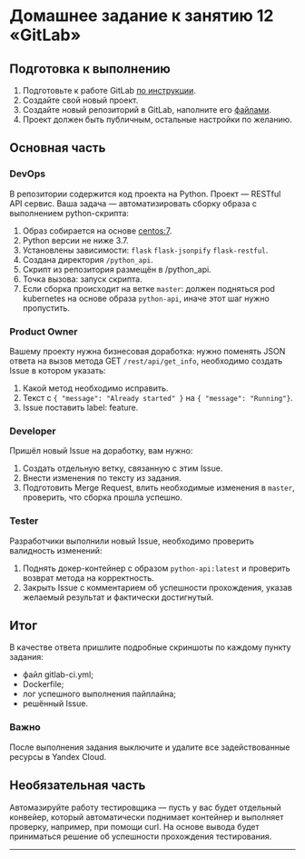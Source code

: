 # Домашнее задание к занятию 12 «GitLab»

## Подготовка к выполнению

1. Подготовьте к работе GitLab [по инструкции](https://cloud.yandex.ru/docs/tutorials/infrastructure-management/gitlab-containers).
2. Создайте свой новый проект.
3. Создайте новый репозиторий в GitLab, наполните его [файлами](./repository).
4. Проект должен быть публичным, остальные настройки по желанию.

## Основная часть

### DevOps

В репозитории содержится код проекта на Python. Проект — RESTful API сервис. Ваша задача — автоматизировать сборку образа с выполнением python-скрипта:

1. Образ собирается на основе [centos:7](https://hub.docker.com/_/centos?tab=tags&page=1&ordering=last_updated).
2. Python версии не ниже 3.7.
3. Установлены зависимости: `flask` `flask-jsonpify` `flask-restful`.
4. Создана директория `/python_api`.
5. Скрипт из репозитория размещён в /python_api.
6. Точка вызова: запуск скрипта.
7. Если сборка происходит на ветке `master`: должен подняться pod kubernetes на основе образа `python-api`, иначе этот шаг нужно пропустить.

### Product Owner

Вашему проекту нужна бизнесовая доработка: нужно поменять JSON ответа на вызов метода GET `/rest/api/get_info`, необходимо создать Issue в котором указать:

1. Какой метод необходимо исправить.
2. Текст с `{ "message": "Already started" }` на `{ "message": "Running"}`.
3. Issue поставить label: feature.

### Developer

Пришёл новый Issue на доработку, вам нужно:

1. Создать отдельную ветку, связанную с этим Issue.
2. Внести изменения по тексту из задания.
3. Подготовить Merge Request, влить необходимые изменения в `master`, проверить, что сборка прошла успешно.


### Tester

Разработчики выполнили новый Issue, необходимо проверить валидность изменений:

1. Поднять докер-контейнер с образом `python-api:latest` и проверить возврат метода на корректность.
2. Закрыть Issue с комментарием об успешности прохождения, указав желаемый результат и фактически достигнутый.

## Итог

В качестве ответа пришлите подробные скриншоты по каждому пункту задания:

- файл gitlab-ci.yml;
- Dockerfile; 
- лог успешного выполнения пайплайна;
- решённый Issue.

### Важно 
После выполнения задания выключите и удалите все задействованные ресурсы в Yandex Cloud.

## Необязательная часть

Автомазируйте работу тестировщика — пусть у вас будет отдельный конвейер, который автоматически поднимает контейнер и выполняет проверку, например, при помощи curl. На основе вывода будет приниматься решение об успешности прохождения тестирования.

---
